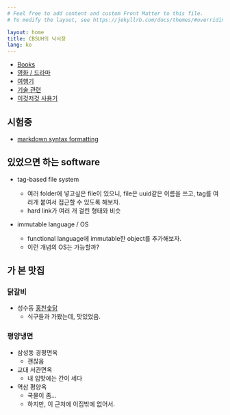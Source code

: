 ```yaml
---
# Feel free to add content and custom Front Matter to this file.
# To modify the layout, see https://jekyllrb.com/docs/themes/#overriding-theme-defaults

layout: home
title: CBSUH의 낙서장
lang: ko
---
```


* [Books](/books/)
* [영화 / 드라마](/movies/)
* [여행기](/trip/)
* [기술 관련](/tech/)
* [이것저것 사용기](/gadgets/)

## 시험중

* [markdown syntax formatting](test/markdown-syntax-test)

## 있었으면 하는 software

* tag-based file system
  * 여러 folder에 넣고싶은 file이 있으니, file은 uuid같은 이름을 쓰고, tag를 여러개 붙여서 접근할 수 있도록 해보자.
  * hard link가 여러 개 걸린 형태와 비슷

* immutable language / OS
  * functional language에 immutable한 object를 추가해보자.
  * 이런 개념의 OS는 가능할까?

## 가 본 맛집

### 닭갈비

* 성수동 [홍천숯닭](https://www.facebook.com/babosimon/posts/10211373976865011)
  * 식구들과 가봤는데, 맛있었음.

### 평양냉면

* 삼성동 경평면옥
  * 괜찮음
* 교대 서관면옥
  * 내 입맛에는 간이 세다
* 역삼 평양옥
  * 국물이 좀...
  * 하지만, 이 근처에 이집밖에 없어서.
